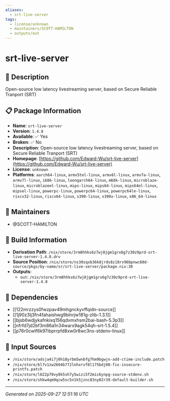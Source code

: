 ```yaml
---
aliases:
  - srt-live-server
tags:
  - license/unknown
  - maintainers/SCOTT-HAMILTON
  - outputs/out
---
```


# srt-live-server

## 📝 Description

Open-source low latency livestreaming server, based on Secure Reliable Tranport (SRT)

## 📋 Package Information

- **Name**: `srt-live-server`
- **Version**: `1.4.8`
- **Available**: ✅ Yes
- **Broken**: ✅ No
- **Description**: Open-source low latency livestreaming server, based on Secure Reliable Tranport (SRT)
- **Homepage**: [https://github.com/Edward-Wu/srt-live-server](https://github.com/Edward-Wu/srt-live-server)
- **License**: `unknown`
- **Platforms**: `aarch64-linux`, `armv5tel-linux`, `armv6l-linux`, `armv7a-linux`, `armv7l-linux`, `i686-linux`, `loongarch64-linux`, `m68k-linux`, `microblaze-linux`, `microblazeel-linux`, `mips-linux`, `mips64-linux`, `mips64el-linux`, `mipsel-linux`, `powerpc-linux`, `powerpc64-linux`, `powerpc64le-linux`, `riscv32-linux`, `riscv64-linux`, `s390-linux`, `s390x-linux`, `x86_64-linux`
## 👥 Maintainers

- @SCOTT-HAMILTON


## 🔧 Build Information

- **Derivation Path**: `/nix/store/3rm8hhks6z7wj8jgm1grx6g7z30z9prd-srt-live-server-1.4.8.drv`
- **Source Position**: `/nix/store/ns30sqxb36k8jrds8z18rv96bpnwc60d-source/pkgs/by-name/sr/srt-live-server/package.nix:38`
- **Outputs**:
  - `out`:  `/nix/store/3rm8hhks6z7wj8jgm1grx6g7z30z9prd-srt-live-server-1.4.8`

## 🔗 Dependencies

- [[122mrzzys0fwzpav49mhgnckyvffqidn-source]]
- [[1j90z3lj3fn4fahaishwg9blnrjw181g-zlib-1.3.1]]
- [[bjsb6wdjykafnkixq156qdvmxhsm2bai-bash-5.3p3]]
- [[nfrfd7jd2bf3m86a1n34warx9agk54qh-srt-1.5.4]]
- [[p76r0cwlf6k97ibprrpfd8xw0r8wc3nx-stdenv-linux]]

## 📁 Input Sources

- `/nix/store/adsja4i7j0h18yrbm5wnbfg7hm9bgwjn-add-ctime-include.patch`
- `/nix/store/bl7v1zw2604b772lnhxrvf8l175bdj08-fix-insecure-printfs.patch`
- `/nix/store/l622p70vy8k5sh7y5wizi5f2mic6ynpg-source-stdenv.sh`
- `/nix/store/shkw4qm9qcw5sc5n1k5jznc83ny02r39-default-builder.sh`

---
*Generated on 2025-09-27 12:51:16 UTC*
